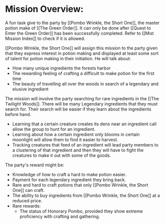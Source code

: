 # Mission Overview:
A fun task give to the party by [[Pombo Wrinkle, the Short One]], the master potion make of [[The Green Order]]. It can only be done after [[Quest to Enter the Green Order]] has been successfully completed. Refer to [[Mist Mission Index]] to check if it is allowed. 

[[Pombo Wrinkle, the Short One]] will assign this mission to the party given that they express interest in potion making and displayed at least some sort of talent for potion making in their initiation. He will talk about:
-  How many unique ingredients the forests harbor
-  The rewarding feeling of crafting a difficult to make potion for the first time
-  The beauty of travelling all over the woods in search of a legendary and elusive ingredient

The mission will involve the party searching for rare ingredients in the [[The Twilight Woods]]. There will be many Legendary ingredients that they must search for. Their search will be easier if they learn about the ingredients before hand.
-  Learning that a certain creature creates its dens near an ingredient call allow the group to hunt for an ingredient.
-  Learning about how a certain ingredient only blooms in certain moonlight will allow them to find it easier to harvest. 
-  Tracking creatures that feed of an ingredient will lead party members to a clustering of that ingredient and then they will have to fight the creatures to make it out with some of the goods. 

The party's reward might be:
-  Knowledge of how to craft a hard to make potion easier.
-  Payment for each legendary ingredient they bring back.
-  Rare and hard to craft potions that only [[Pombo Wrinkle, the Short One]] can craft. 
-  The ability to buy ingredients from [[Pombo Wrinkle, the Short One]] at a reduced price. 
-  Rare rewards:
	-  The status of Honorary Pombo, provided they show extreme proficiency with crafting and gathering. 

